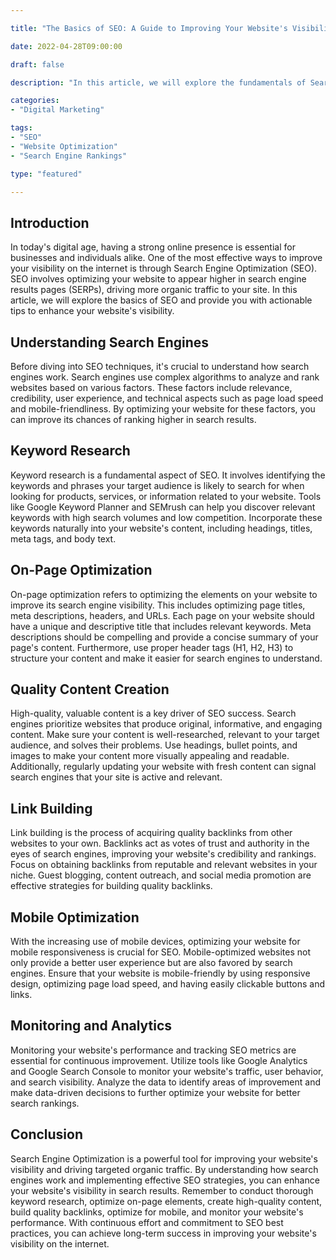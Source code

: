 ```yaml
---

title: "The Basics of SEO: A Guide to Improving Your Website's Visibility"

date: 2022-04-28T09:00:00

draft: false

description: "In this article, we will explore the fundamentals of Search Engine Optimization (SEO) and provide you with practical tips on how to enhance your website's visibility in search engine results."

categories:
- "Digital Marketing"

tags:
- "SEO"
- "Website Optimization"
- "Search Engine Rankings"

type: "featured"

---
```


## Introduction

In today's digital age, having a strong online presence is essential for businesses and individuals alike. One of the most effective ways to improve your visibility on the internet is through Search Engine Optimization (SEO). SEO involves optimizing your website to appear higher in search engine results pages (SERPs), driving more organic traffic to your site. In this article, we will explore the basics of SEO and provide you with actionable tips to enhance your website's visibility.

## Understanding Search Engines

Before diving into SEO techniques, it's crucial to understand how search engines work. Search engines use complex algorithms to analyze and rank websites based on various factors. These factors include relevance, credibility, user experience, and technical aspects such as page load speed and mobile-friendliness. By optimizing your website for these factors, you can improve its chances of ranking higher in search results.

## Keyword Research

Keyword research is a fundamental aspect of SEO. It involves identifying the keywords and phrases your target audience is likely to search for when looking for products, services, or information related to your website. Tools like Google Keyword Planner and SEMrush can help you discover relevant keywords with high search volumes and low competition. Incorporate these keywords naturally into your website's content, including headings, titles, meta tags, and body text.

## On-Page Optimization

On-page optimization refers to optimizing the elements on your website to improve its search engine visibility. This includes optimizing page titles, meta descriptions, headers, and URLs. Each page on your website should have a unique and descriptive title that includes relevant keywords. Meta descriptions should be compelling and provide a concise summary of your page's content. Furthermore, use proper header tags (H1, H2, H3) to structure your content and make it easier for search engines to understand.

## Quality Content Creation

High-quality, valuable content is a key driver of SEO success. Search engines prioritize websites that produce original, informative, and engaging content. Make sure your content is well-researched, relevant to your target audience, and solves their problems. Use headings, bullet points, and images to make your content more visually appealing and readable. Additionally, regularly updating your website with fresh content can signal search engines that your site is active and relevant.

## Link Building

Link building is the process of acquiring quality backlinks from other websites to your own. Backlinks act as votes of trust and authority in the eyes of search engines, improving your website's credibility and rankings. Focus on obtaining backlinks from reputable and relevant websites in your niche. Guest blogging, content outreach, and social media promotion are effective strategies for building quality backlinks.

## Mobile Optimization

With the increasing use of mobile devices, optimizing your website for mobile responsiveness is crucial for SEO. Mobile-optimized websites not only provide a better user experience but are also favored by search engines. Ensure that your website is mobile-friendly by using responsive design, optimizing page load speed, and having easily clickable buttons and links.

## Monitoring and Analytics

Monitoring your website's performance and tracking SEO metrics are essential for continuous improvement. Utilize tools like Google Analytics and Google Search Console to monitor your website's traffic, user behavior, and search visibility. Analyze the data to identify areas of improvement and make data-driven decisions to further optimize your website for better search rankings.

## Conclusion

Search Engine Optimization is a powerful tool for improving your website's visibility and driving targeted organic traffic. By understanding how search engines work and implementing effective SEO strategies, you can enhance your website's visibility in search results. Remember to conduct thorough keyword research, optimize on-page elements, create high-quality content, build quality backlinks, optimize for mobile, and monitor your website's performance. With continuous effort and commitment to SEO best practices, you can achieve long-term success in improving your website's visibility on the internet.
